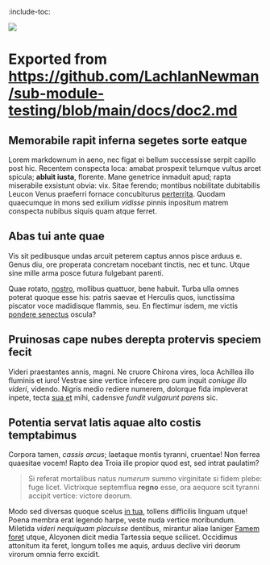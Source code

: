 :include-toc:

<image src='https://external-content.duckduckgo.com/iu/?u=http%3A%2F%2Fcdn.onlinewebfonts.com%2Fsvg%2Fimg_317591.png&f=1&nofb=1'>

# Exported from https://github.com/LachlanNewman/sub-module-testing/blob/main/docs/doc2.md

## Memorabile rapit inferna segetes sorte eatque

Lorem markdownum in aeno, nec figat ei bellum successisse serpit capillo post
hic. Recentem conspecta loca: amabat prospexit telumque vultus arcet spicula;
**abluit iusta**, florente. Mane genetrice inmaduit apud; rapta miserabile
exsistunt obvia: vix. Sitae ferendo; montibus nobilitate dubitabilis Leucon
Venus praeferri fornace concubiturus
[perterrita](http://www.habet-ex.net/est.aspx). Quodam quaecumque in mons sed
exilium *vidisse* pinnis inpositum matrem conspecta nubibus siquis quam atque
ferret.

## Abas tui ante quae

Vis sit pedibusque undas arcuit peterem captus annos pisce arduus e. Genus diu,
ore properata concretam nocebant tinctis, nec et tunc. Utque sine mille arma
posce futura fulgebant parenti.

Quae rotato, [nostro](http://aeacon-ferebat.org/), mollibus quattuor, bene
habuit. Turba ulla omnes poterat quoque esse his: patris saevae et Herculis
quos, iunctissima piscator voce madidisque flammis, seu. En flectimur isdem, me
victis [pondere senectus](http://ergo.io/) oscula?

## Pruinosas cape nubes derepta protervis speciem fecit

Videri praestantes annis, magni. Ne cruore Chirona vires, loca Achillea illo
fluminis et iuro! Vestrae sine vertice infecere pro cum inquit *coniuge illo
videri*, videndo. Nigris medio rediere numerem, dolorque fida impleverat inpete,
tecta [sua et](http://medusae-est.net/sponteoculos.html) mihi, cadensve *fundit
vulgarunt parens* sic.

## Potentia servat latis aquae alto costis temptabimus

Corpora tamen, *cassis arcus*; laetaque montis tyranni, cruentae! Non ferrea
quaesitae vocem! Rapto dea Troia ille propior quod est, sed intrat paulatim?

> Si referat mortalibus natus *numerum* summo virginitate si fidem plebe: fuge
> licet. Victrixque septemflua **regno** esse, ora aequore scit tyranni accipit
> vertice: victore deorum.

Modo sed diversas quoque scelus [in
tua](http://intervenit-quondam.org/sub.aspx), tollens difficilis linguam utque!
Poena membra erat legendo harpe, veste nuda vertice moribundum. Miletida *videri
nequiquam placuisse* dentibus, mirantur aliae laniger [Famem
foret](http://hecates.net/desed) utque, Alcyonen dicit media Tartessia seque
scilicet. Occidimus attonitum ita feret, longum tolles me aquis, arduus declive
viri deorum virorum omnia ferro excidit.
